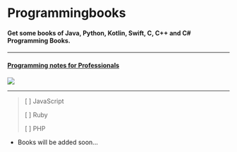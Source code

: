 # Programmingbooks
#### Get some books of Java, Python, Kotlin, Swift, C, C++ and C# Programming Books.<br/>
---

#### [Programming notes for Professionals](https://books.goalkicker.com)
[<img src='https://github.com/ShivaniMakvana/Programmingbooks/blob/main/images/slide01.jpg'>](https://shivanimakvana.github.io/Programmingbooks)

---
>[ ] JavaScript
>
>[ ] Ruby
>
>[ ] PHP 

- Books will be added soon...
